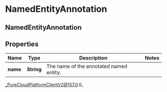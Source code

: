 # NamedEntityAnnotation

## NamedEntityAnnotation

## Properties

|Name | Type | Description | Notes|
|------------ | ------------- | ------------- | -------------|
| **name** | **String** | The name of the annotated named entity. | |



_PureCloudPlatformClientV2@157.0.0_
